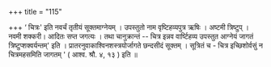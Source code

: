+++
title = "115"

+++
‘ चित्रः' इति नवर्चं तृतीयं सूक्तमाग्नेयम् । उपस्तुतो नाम वृष्टिहव्यपुत्र ऋषिः । अष्टमी त्रिष्टुप् । नवमी शक्करी। आदितः सप्त जगत्यः । तथा चानुक्रान्तं -- चित्र इन्नव वार्ष्टिहव्य उपस्तुत आग्नेयं जागतं त्रिष्टुप्शक्वर्यन्तम्' इति । प्रातरनुवाकाश्विनशस्त्रयोर्जागते छन्दसीदं सूक्तम् । सूत्रितं च - चित्र इच्छिशोर्वसुं न चित्रमहसमिति जागतम् ' ( आश्व. श्रौ. ४, १३ ) इति ॥